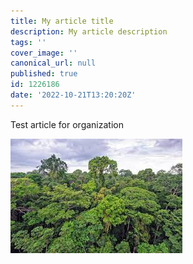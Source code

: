 ```yaml
---
title: My article title
description: My article description
tags: ''
cover_image: ''
canonical_url: null
published: true
id: 1226186
date: '2022-10-21T13:20:20Z'
---
```


Test article for organization

![image](./assets/image.jpeg)
